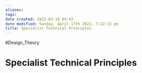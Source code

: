 ```yaml
---
aliases: 
tags: 
date created: 2022-03-18 04:43
date modified: Sunday, April 17th 2022, 7:22:15 pm
title: Specialist Technical Principles
---
```


#Design_Theory

# Specialist Technical Principles
